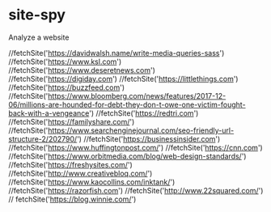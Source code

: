 # site-spy
Analyze a website


//fetchSite('https://davidwalsh.name/write-media-queries-sass')
//fetchSite('https://www.ksl.com')
//fetchSite('https://www.deseretnews.com')
//fetchSite('https://digiday.com')
//fetchSite('https://littlethings.com')
//fetchSite('https://buzzfeed.com')
//fetchSite('https://www.bloomberg.com/news/features/2017-12-06/millions-are-hounded-for-debt-they-don-t-owe-one-victim-fought-back-with-a-vengeance')
//fetchSite('https://redtri.com')
//fetchSite('https://familyshare.com/')
//fetchSite('https://www.searchenginejournal.com/seo-friendly-url-structure-2/202790/')
//fetchSite('https://businessinsider.com')
//fetchSite('https://www.huffingtonpost.com/')
//fetchSite('https://cnn.com')
//fetchSite('https://www.orbitmedia.com/blog/web-design-standards/')
//fetchSite('https://freshysites.com/')
//fetchSite('http://www.creativebloq.com/')
//fetchSite('https://www.kaocollins.com/inktank/')
//fetchSite('https://razorfish.com')
//fetchSite('http://www.22squared.com/')
// fetchSite('https://blog.winnie.com/')
